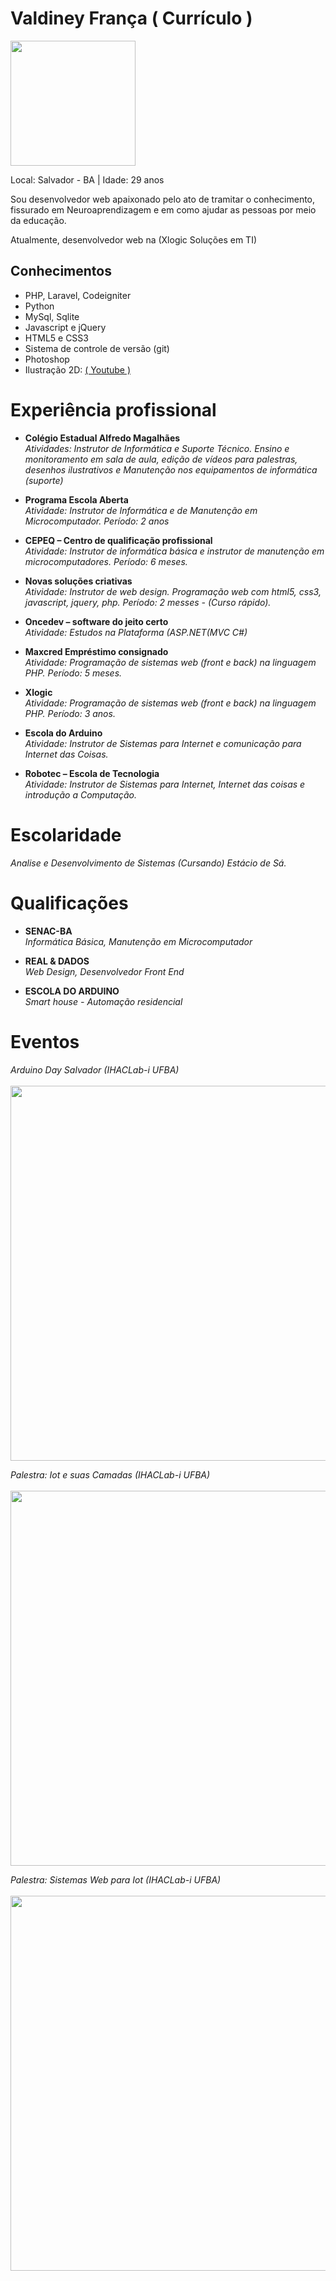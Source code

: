 # Valdiney França ( Currículo )

<img src="https://avatars0.githubusercontent.com/u/3947490?v=3&u=ad7d473034d7f9ced288b13b1755a9df442eee8d&s=400" width="200"/>

Local: Salvador - BA | Idade: 29 anos

<p>
Sou desenvolvedor web apaixonado pelo ato de tramitar o conhecimento, fissurado em Neuroaprendizagem e em como ajudar as pessoas por meio da educação.
</p>

<p>
Atualmente, desenvolvedor web na (Xlogic Soluções em TI)
</p>

## Conhecimentos

* PHP, Laravel, Codeigniter
* Python
* MySql, Sqlite
* Javascript e jQuery
* HTML5 e CSS3
* Sistema de controle de versão (git)
* Photoshop
* Ilustração 2D: <a href="https://www.youtube.com/watch?v=-f3WILDX1zk" target="_blank" title="Visualize o video no Youtube">( Youtube )</a>

# Experiência profissional

* **Colégio Estadual Alfredo Magalhães** <br>
  <i>
  Atividades: Instrutor de Informática e Suporte Técnico. Ensino e monitoramento em sala de aula, edição de vídeos para
  palestras, desenhos ilustrativos e
  Manutenção nos equipamentos de informática (suporte)
  </i>



* **Programa Escola Aberta** <br>
  <i>
  Atividade: Instrutor de Informática e de Manutenção em Microcomputador. Período: 2 anos
  </i> 



* **CEPEQ – Centro de qualificação profissional** <br>
  <i>
  Atividade: Instrutor de informática básica e instrutor de manutenção
  em microcomputadores. Período: 6 meses.
  </i>



* **Novas soluções criativas** <br>
  <i>
  Atividade: Instrutor de web design. Programação web com html5, css3, javascript,
  jquery, php. Período: 2 messes - (Curso rápido).
  </i>



* **Oncedev – software do jeito certo** <br>
  <i>
  Atividade: Estudos na Plataforma (ASP.NET(MVC C#)
  </i>



* **Maxcred Empréstimo consignado** <br>
  <i>
  Atividade: Programação de sistemas web (front e back) na linguagem PHP. Período: 5 meses.
  </i>



* **Xlogic** <br>
  <i>
  Atividade: Programação de sistemas web (front e back) na linguagem PHP. Período: 3 anos.
  </i>
  
* **Escola do Arduino** <br>
<i>Atividade: Instrutor de Sistemas para Internet e comunicação para Internet das
Coisas.</i>

* **Robotec – Escola de Tecnologia** <br>
<i>Atividade: Instrutor de Sistemas para Internet, Internet das coisas e introdução a Computação.</i>

# Escolaridade
<i>
Analise e Desenvolvimento de Sistemas (Cursando)
Estácio de Sá.
</i>

# Qualificações

* **SENAC-BA** <br>
<i>Informática Básica, Manutenção em Microcomputador</i>

* **REAL & DADOS** <br>
<i>Web Design, Desenvolvedor Front End</i>

* **ESCOLA DO ARDUINO** <br>
<i>Smart house - Automação residencial</i>

# Eventos
<i>Arduino Day Salvador (IHACLab-i UFBA)</i><br><br>
<img src="https://scontent-gig2-1.xx.fbcdn.net/v/t1.0-9/30440897_1600105570112012_1541506965610430464_n.jpg?_nc_cat=107&_nc_ht=scontent-gig2-1.xx&oh=ac9934049e42d26334a5b196eba6e3ee&oe=5C8E8261" width="600"/>

<i>Palestra: Iot e suas Camadas (IHACLab-i UFBA)</i><br><br>
<img src="https://scontent-gig2-1.xx.fbcdn.net/v/t1.0-9/22687519_1431089963680241_8460746996654250632_n.jpg?_nc_cat=110&_nc_ht=scontent-gig2-1.xx&oh=f0e259cf04d8fe0f90554a73af47935a&oe=5CD8FC5C" width="600"/>

<i>Palestra: Sistemas Web para Iot (IHACLab-i UFBA)</i><br><br>
<img src="https://scontent-gig2-1.xx.fbcdn.net/v/t1.0-9/30412427_1599293363526566_6061371432267415552_n.jpg?_nc_cat=110&_nc_ht=scontent-gig2-1.xx&oh=fe9d726899d63e3d9dcec6f0ed34472e&oe=5CC2DDFB" width="600"/>
